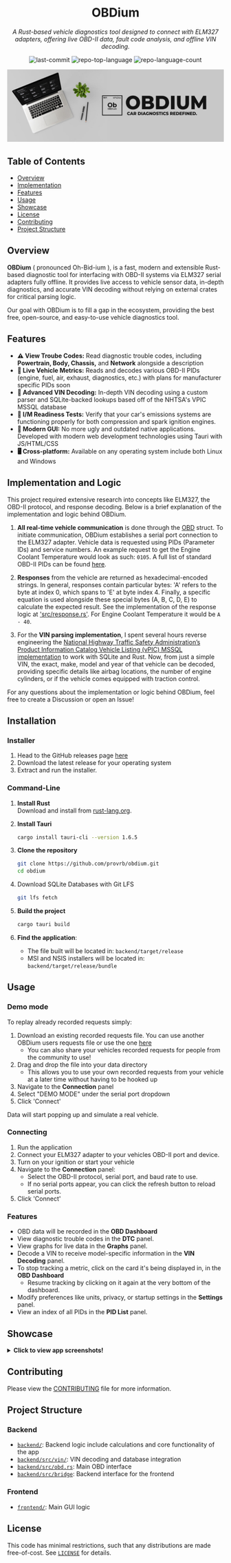 <div align="center">
  <h1>OBDium</h1>
  <p><em>A Rust-based vehicle diagnostics tool designed to connect with ELM327 adapters, offering live OBD-II data, fault code analysis, and offline VIN decoding.</p></em>

  <img alt="last-commit" src="https://img.shields.io/github/last-commit/provrb/obdium?style=flat&logo=git&logoColor=white&color=0080ff">
  <img alt="repo-top-language" src="https://img.shields.io/github/languages/top/provrb/obdium?style=flat&color=0080ff">
  <img alt="repo-language-count" src="https://img.shields.io/github/languages/count/provrb/obdium?style=flat&color=0080ff">
</div>

![AppImage](/docs/banner2.jpg)

## Table of Contents

- [Overview](#overview)
- [Implementation](#implementation-and-logic)
- [Features](#features)
- [Usage](#usage)
- [Showcase](#showcase)
- [License](#license)
- [Contributing](#contributing)
- [Project Structure](#project-structure)

## Overview

**OBDium** ( pronounced Oh-Bid-ium ), is a fast, modern and extensible Rust-based diagnostic tool for interfacing with OBD-II systems via ELM327 serial adapters fully offline. It provides live access to vehicle sensor data, in-depth diagnostics, and accurate VIN decoding without relying on external crates for critical parsing logic.

Our goal with OBDium is to fill a gap in the ecosystem, providing the best free, open-source, and easy-to-use vehicle diagnostics tool.

## Features

- **⚠️ View Troube Codes:** Read diagnostic trouble codes, including **Powertrain, Body, Chassis,** and **Network** alongside a description
- **🧠 Live Vehicle Metrics:** Reads and decodes various OBD-II PIDs (engine, fuel, air, exhaust, diagnostics, etc.) with plans for manufacturer specific PIDs soon
- **🔎 Advanced VIN Decoding:** In-depth VIN decoding using a custom parser and SQLite-backed lookups based off of the NHTSA's VPIC MSSQL database
- **🧪 I/M Readiness Tests:** Verify that your car's emissions systems are functioning properly for both compression and spark ignition engines.
- **📱 Modern GUI:** No more ugly and outdated native applications. Developed with modern web development technologies using Tauri with JS/HTML/CSS
- **🖥️ Cross-platform:** Available on any operating system include both Linux and Windows

## Implementation and Logic

This project required extensive research into concepts like ELM327, the OBD-II protocol, and response decoding. Below is a brief explanation of the implementation and logic behind OBDium.

1. **All real-time vehicle communication** is done through the [OBD](src/obd.rs) struct. To initiate communication, OBDium establishes a serial port connection to the ELM327 adapter. Vehicle data is requested using PIDs (Parameter IDs) and service numbers. An example request to get the Engine Coolant Temperature would look as such: `0105`. A full list of standard OBD-II PIDs can be found [here](https://en.wikipedia.org/wiki/OBD-II_PIDs).

2. **Responses** from the vehicle are returned as hexadecimal-encoded strings. In general, responses contain particular bytes: 'A' refers to the byte at index 0, which spans to 'E' at byte index 4. Finally, a specific equation is used alongside these special bytes (A, B, C, D, E) to calculate the expected result. See the implementation of the response logic at ['src/response.rs'](src/response.rs). For Engine Coolant Temperature it would be `A - 40`.

3. For the **VIN parsing implementation**, I spent several hours reverse engineering the [National Highway Traffic Safety Administration’s Product Information Catalog Vehicle Listing (vPIC) MSSQL implementation](https://vpic.nhtsa.dot.gov/api/) to work with SQLite and Rust. Now, from just a simple VIN, the exact, make, model and year of that vehicle can be decoded, providing specific details like airbag locations, the number of engine cylinders, or if the vehicle comes equipped with traction control.

For any questions about the implementation or logic behind OBDium, feel free to create a Discussion or open an Issue!

## Installation

### Installer

1. Head to the GitHub releases page [here](https://github.com/provrb/obdium/releases)
2. Download the latest release for your operating system
3. Extract and run the installer.

### Command-Line

1. **Install Rust**  
   Download and install from [rust-lang.org](https://www.rust-lang.org/tools/install).

2. **Install Tauri**

   ```sh
   cargo install tauri-cli --version 1.6.5
   ```

3. **Clone the repository**

   ```sh
   git clone https://github.com/provrb/obdium.git
   cd obdium
   ```

4. Download SQLite Databases with Git LFS
  
   ```sh
   git lfs fetch
   ```

5. **Build the project**

   ```sh
   cargo tauri build
   ```

6. **Find the application**:

   - The file built will be located in: `backend/target/release`
   - MSI and NSIS installers will be located in: `backend/target/release/bundle`

## Usage

### Demo mode
To replay already recorded requests simply:
1. Download an existing recorded requests file. You can use another OBDium users requests file or use the one [here](https://github.com/provrb/obdium/blob/main/backend/data/requests.json)
   - You can also share your vehicles recorded requests for people from the community to use!
2. Drag and drop the file into your data directory
   - This allows you to use your own recorded requests from your vehicle at a later time without having to be hooked up
3. Navigate to the **Connection** panel
4. Select "DEMO MODE" under the serial port dropdown
5. Click 'Connect'

Data will start popping up and simulate a real vehicle.

### Connecting

1. Run the application
2. Connect your ELM327 adapter to your vehicles OBD-II port and device.
3. Turn on your ignition or start your vehicle
4. Navigate to the **Connection** panel:
   - Select the OBD-II protocol, serial port, and baud rate to use.
   - If no serial ports appear, you can click the refresh button to reload serial ports.
5. Click 'Connect'

### Features

- OBD data will be recorded in the **OBD Dashboard**
- View diagnostic trouble codes in the **DTC** panel.
- View graphs for live data in the **Graphs** panel.
- Decode a VIN to receive model-specific information in the **VIN Decoding** panel.
- To stop tracking a metric, click on the card it's being displayed in, in the **OBD Dashboard**
  - Resume tracking by clicking on it again at the very bottom of the dashboard.
- Modify preferences like units, privacy, or startup settings in the **Settings** panel.
- View an index of all PIDs in the **PID List** panel.

## Showcase
<details>
   <summary><b>Click to view app screenshots!</b></summary>

   ![connect-screen](/examples/connect-screen.png)
   <p align="center"><em>Connection Screen - Not Connected</em></p>

   ![connected-screen](/examples/connected-screen.png)
   <p align="center"><em>Connection Screen - Connected</em></p>

   ![obd-overview](/examples/obd-overview-screen.png)
   <p align="center"><em>OBD Overview Screen</em></p>

   ![readiness-tests](/examples/readiness-tests-screen.png)
   <p align="center"><em>I/M Readiness Test Status</em></p>

   ![supported-pids](/examples/supported-pids-screen.png)
   <p align="center"><em>A List of Supported Pids</em></p>

   ![vin-decoding](/examples/vin-decoding-screen.png)
   <p align="center"><em>OBDium VIN Decoder</em></p>

   ![settings](/examples/settings-screen.png)
   <p align="center"><em>Preferences Screen - With Freeze Frame Active</em></p>
  
</details>

## Contributing
Please view the [CONTRIBUTING](CONTRIBUTING.md) file for more information.

## Project Structure

### Backend

- [`backend/`](/backend/): Backend logic include calculations and core functionality of the app
- [`backend/src/vin/`](/backend/src/vin/mod.rs): VIN decoding and database integration
- [`backend/src/obd.rs`](/backend/src/obd.rs): Main OBD interface
- [`backend/src/bridge`](/backend/src/bridge/): Backend interface for the frontend

### Frontend
- [`frontend/`](/frontend/): Main GUI logic

## License
This code has minimal restrictions, such that any distributions are made free-of-cost. See [`LICENSE`](LICENSE) for details.